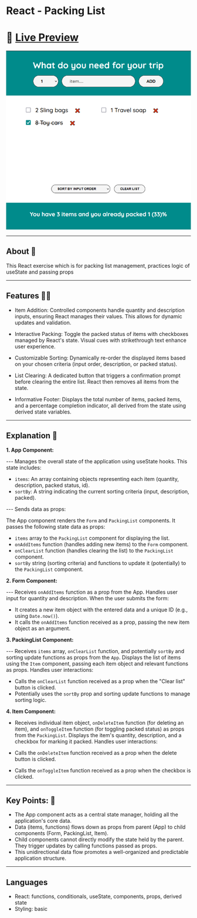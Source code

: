 # React - Packing List

# 🔗 [Live Preview](https://main--celadon-madeleine-22aa7d.netlify.app/)

![Design preview](./public/preview.png)

---

## About 👋

This React exercise which is for packing list management, practices logic of useState and passing props

---

## Features 👨‍💻

- Item Addition: Controlled components handle quantity and description inputs, ensuring React manages their values. This allows for dynamic updates and validation.

- Interactive Packing: Toggle the packed status of items with checkboxes managed by React's state. Visual cues with strikethrough text enhance user experience.

- Customizable Sorting: Dynamically re-order the displayed items based on your chosen criteria (input order, description, or packed status).

- List Clearing: A dedicated button that triggers a confirmation prompt before clearing the entire list. React then removes all items from the state.

- Informative Footer: Displays the total number of items, packed items, and a percentage completion indicator, all derived from the state using derived state variables.

---

## Explanation 🧠

**1. App Component:**

--- Manages the overall state of the application using useState hooks. This state includes:

- `items`: An array containing objects representing each item (quantity, description, packed status, id).
- `sortBy`: A string indicating the current sorting criteria (input, description, packed).

--- Sends data as props:

The App component renders the `Form` and `PackingList` components.
It passes the following state data as props:

- `items` array to the `PackingList` component for displaying the list.
- `onAddItems` function (handles adding new items) to the `Form` component.
- `onClearList` function (handles clearing the list) to the `PackingList` component.
- `sortBy` string (sorting criteria) and functions to update it (potentially) to the `PackingList` component.

**2. Form Component:**

--- Receives `onAddItems` function as a prop from the App. Handles user input for quantity and description. When the user submits the form:

- It creates a new item object with the entered data and a unique ID (e.g., using `Date.now()`).
- It calls the `onAddItems` function received as a prop, passing the new item object as an argument.

**3. PackingList Component:**

--- Receives `items` array, `onClearList` function, and potentially `sortBy` and sorting update functions as props from the `App`. Displays the list of items using the `Item` component, passing each item object and relevant functions as props. Handles user interactions:

- Calls the `onClearList` function received as a prop when the "Clear list" button is clicked.
- Potentially uses the `sortBy` prop and sorting update functions to manage sorting logic.

**4. Item Component:**

- Receives individual item object, `onDeleteItem` function (for deleting an item), and `onToggleItem` function (for toggling packed status) as props from the `PackingList`. Displays the item's quantity, description, and a checkbox for marking it packed. Handles user interactions:

- Calls the `onDeleteItem` function received as a prop when the delete button is clicked.
- Calls the `onToggleItem` function received as a prop when the checkbox is clicked.

---

## Key Points: 🔑

- The App component acts as a central state manager, holding all the application's core data.
- Data (items, functions) flows down as props from parent (App) to child components (Form, PackingList, Item).
- Child components cannot directly modify the state held by the parent. They trigger updates by calling functions passed as props.
- This unidirectional data flow promotes a well-organized and predictable application structure.

---

## Languages

- React: functions, conditionals, useState, components, props, derived state
- Styling: basic
